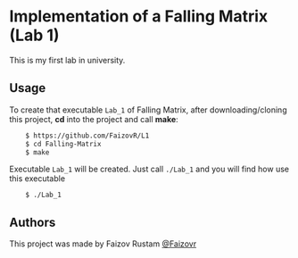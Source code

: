 # Implementation of a Falling Matrix (Lab 1)
This is my first lab in university. 

## Usage
To create that executable `Lab_1` of Falling Matrix, after downloading/cloning this project, **cd** into the project and call **make**:
```sh
    $ https://github.com/FaizovR/L1
    $ cd Falling-Matrix
    $ make
```
Executable `Lab_1` will be created. Just call `./Lab_1` and you will find how use this executable
```
    $ ./Lab_1
```
## Authors
This project was made by Faizov Rustam [@Faizovr](https://github.com/FaizovR)

